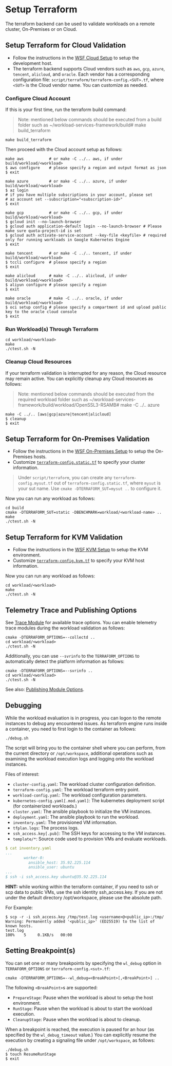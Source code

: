 # Setup Terraform

The terraform backend can be used to validate workloads on a remote cluster, On-Premises or on Cloud. 

## Setup Terraform for Cloud Validation

- Follow the instructions in the [WSF Cloud Setup][WSF Cloud Setup] to setup the development host.  
- The terraform backend supports Cloud vendors such as `aws`, `gcp`, `azure`, `tencent`, `alicloud`, and `oracle`. Each vendor has a corresponding configuration file: `script/terraform/terraform-config.<SUT>.tf`, where `<SUT>` is the Cloud vendor name. You can customize as needed.  

### Configure Cloud Account

If this is your first time, run the terraform build command:   

> Note: mentioned below commands should be executed from a build folder such as ~/workload-services-framework/build# make build_terraform

```
make build_terraform
```

Then proceed with the Cloud account setup as follows:

```shell
make aws           # or make -C ../.. aws, if under build/workload/<workload>
$ aws configure    # please specify a region and output format as json
$ exit
```

```shell
make azure         # or make -C ../.. azure, if under build/workload/<workload>
$ az login
# if you have multiple subscriptions in your account, please set
# az account set --subscription="<subscription-id>"
$ exit
```

```shell
make gcp           # or make -C ../.. gcp, if under build/workload/<workload>
$ gcloud init --no-launch-browser
$ gcloud auth application-default login --no-launch-browser # Please make sure quota-project-id is set
$ gcloud auth activate-service-account --key-file <keyfile> # required only for running workloads in Google Kubernetes Engine
$ exit
```

```shell
make tencent       # or make -C ../.. tencent, if under build/workload/<workload>
$ tccli configure  # please specify a region
$ exit
```

```shell
make alicloud      # make -C ../.. alicloud, if under build/workload/<workload>
$ aliyun configure # please specify a region
$ exit
```

```shell
make oracle        # make -C ../.. oracle, if under build/workload/<workload>
$ oci setup config # please specify a compartment id and upload public key to the oracle cloud console 
$ exit
```

### Run Workload(s) Through Terraform

```shell
cd workload/<workload>
make
./ctest.sh -N
```

### Cleanup Cloud Resources

If your terraform validation is interrupted for any reason, the Cloud resource may remain active. You can explicitly cleanup any Cloud resources as follows:

> Note: mentioned below commands should be executed from the required workload folder such as ~/workload-services-framework/build/workload/OpenSSL3-RSAMB# make -C ../.. azure

```shell
make -C ../.. [aws|gcp|azure|tencent|alicloud]
$ cleanup
$ exit
```

## Setup Terraform for On-Premises Validation

- Follow the instructions in the [WSF On-Premises Setup][WSF On-Premises Setup] to setup the On-Premises hosts.   
- Customize [`terraform-config.static.tf`][terraform-config.static.tf] to specify your cluster information.  

> Under `script/terraform`, you can create any `terraform-config.mysut.tf` out of `terraform-config.static.tf`, where `mysut` is your sut name. Use `cmake -DTERRAFORM_SUT=mysut ..` to configure it.  

Now you can run any workload as follows:    

```shell
cd build
cmake -DTERRAFORM_SUT=static -DBENCHMARK=workload/<workload-name> ..
make
./ctest.sh -N
```

## Setup Terraform for KVM Validation

- Follow the instructions in the [WSF KVM Setup][WSF KVM Setup] to setup the KVM environment.   
- Customize [`terraform-config.kvm.tf`][terraform-config.kvm.tf] to specify your KVM host information.  

Now you can run any workload as follows:    

```shell
cd workload/<workload>
make
./ctest.sh -N
```

## Telemetry Trace and Publishing Options

See [Trace Module][Trace Module] for available trace options. You can enable telemetry trace modules during the workload validation as follows:  

```shell
cmake -DTERRAFORM_OPTIONS=--collectd ..
cd workload/<workload>
./ctest.sh -N
```

Additionally, you can use `--svrinfo` to the `TERRAFORM_OPTIONS` to
automatically detect the platform information as follows:

```shell
cmake -DTERRAFORM_OPTIONS=--svrinfo ..
cd workload/<workload>
./ctest.sh -N
```

See also: [Publishing Module Options][Publishing Module Options].  

## Debugging

While the workload evaluation is in progress, you can logon to the remote instances to debug any encountered issues. As terraform engine runs inside a container, you need to first login to the container as follows:

```
./debug.sh
```

The script will bring you to the container shell where you can perform, from the current directory or `/opt/workspace`, additional operations such as examining the workload execution logs and logging onto the workload instances.

Files of interest:
- `cluster-config.yaml`: The workload cluster configuration definition.
- `terraform-config.yaml`: The workload terraform entry point.
- `workload-config.yaml`: The workload configuration parameters.
- `kubernetes-config.yaml[.mod.yaml]`: The kubernetes deployment script (for containerized workloads.)
- `cluster.yaml`: The ansible playbook to initialize the VM instances.
- `deployment.yaml`: The ansible playbook to run the workload.
- `inventory.yaml`: The provisioned VM information.
- `tfplan.logs`: The process logs.
- `ssh_access.key[.pub]`: The SSH keys for accessing to the VM instances.
- `template/*`: Source code used to provision VMs and evaluate workloads.

```yaml
$ cat inventory.yaml
...
        worker-0:
          ansible_host: 35.92.225.114
          ansible_user: ubuntu
...
$ ssh -i ssh_access.key ubuntu@35.92.225.114
```

**HINT:** while working within the terraform container, if you need to ssh or scp data to public VMs, use the ssh identity ssh_access.key. If you are not under the default directory /opt/workspace, please use the absolute path.

For Example:
```
$ scp -r -i ssh_access.key /tmp/test.log <username>@<public_ip>:/tmp/
Warning: Permanently added '<public_ip>' (ED25519) to the list of known hosts.
test.log                                                                                                                                                                                                                                                    100%    5     0.1KB/s   00:00
```

## Setting Breakpoint(s)

You can set one or many breakpoints by specifying the `wl_debug` option in `TERRAFORM_OPTIONS` or `terraform-config.<sut>.tf`:  

```
cmake -DTERRAFORM_OPTIONS=--wl_debug=<BreakPoint>[,<BreakPoint>] ..
```

The following `<BreakPoint>`s are supported:  
- `PrepareStage`: Pause when the workload is about to setup the host environment.  
- `RunStage`: Pause when the workload is about to start the workload execution. 
- `CleanupStage`: Pause when the workload is about to cleanup.  

When a breakpoint is reached, the execution is paused for an hour (as specified by the `wl_debug_timeout` value.) You can explicitly resume the execution by creating a signaling file under `/opt/workspace`, as follows:    

```shell
./debug.sh
$ touch ResumeRunStage
$ exit
```


[WSF Cloud Setup]: setup-wsf.md#cloud-development-setup
[WSF On-Premises Setup]: setup-wsf.md#on-premises-development-setup
[terraform-config.static.tf]: ../../../script/terraform/terraform-config.static.tf
[WSF KVM Setup]: setup-wsf.md#kvm-development-setup
[terraform-config.kvm.tf]: ../../../script/terraform/terraform-config.kvm.tf
[Trace Module]: ../executing-workload/terraform-options.md#trace-module-parameters
[Publishing Module Options]: ../executing-workload/terraform-options.md#publishing-module-parameters
